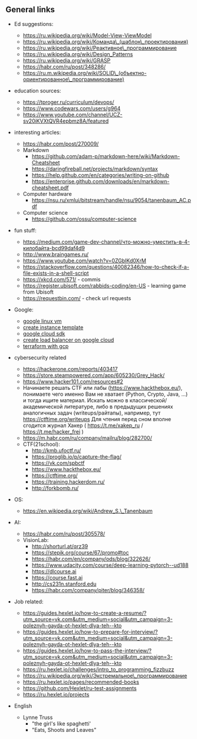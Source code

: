 ## General links

- Ed suggestions:
  + https://ru.wikipedia.org/wiki/Model-View-ViewModel
  + https://ru.wikipedia.org/wiki/Команда\_(шаблон\_проектирования)
  + https://ru.wikipedia.org/wiki/Реактивное\_программирование 
  + https://ru.wikipedia.org/wiki/Design_Patterns
  + https://ru.wikipedia.org/wiki/GRASP
  + https://habr.com/ru/post/348286/
  + https://ru.m.wikipedia.org/wiki/SOLID\_(объектно-ориентированное\_программирование)

- education sources:
  + https://tproger.ru/curriculum/devops/
  + https://www.codewars.com/users/g964
  + https://www.youtube.com/channel/UCZ-sv20iKVXtQVR4epbmz8A/featured

- interesting articles:
  + https://habr.com/post/270009/
  + Markdown
    * https://github.com/adam-p/markdown-here/wiki/Markdown-Cheatsheet
    * https://daringfireball.net/projects/markdown/syntax
    * https://help.github.com/en/categories/writing-on-github
    * https://enterprise.github.com/downloads/en/markdown-cheatsheet.pdf
  + Computer hardware
    * https://nsu.ru/xmlui/bitstream/handle/nsu/9054/tanenbaum_AC.pdf
  + Computer science
    * https://github.com/ossu/computer-science

- fun stuff:
  + https://medium.com/game-dev-channel/что-можно-уместить-в-4-килобайта-bcd99daf4d9
  + http://www.braingames.ru/
  + https://www.youtube.com/watch?v=0ZGbIKd0XrM
  + https://stackoverflow.com/questions/40082346/how-to-check-if-a-file-exists-in-a-shell-script
  + https://xkcd.com/571/ - commis
  + https://register.ubisoft.com/rabbids-coding/en-US - learning game from Ubisoft
  + https://requestbin.com/ - check url requests

- Google:
	+ [google linux vm](https://cloud.google.com/compute/docs/quickstart-linux)
	+ [create instance template](https://cloud.google.com/compute/docs/instances/create-vm-from-instance-template)
	+ [google cloud sdk](https://cloud.google.com/sdk/docs)
	+ [create load balancer on google cloud](https://geekflare.com/gcp-load-balancer/)
	+ [terraform with gcp](https://cloud.google.com/community/tutorials/getting-started-on-gcp-with-terraform)

- cybersecurity related
  + https://hackerone.com/reports/403417
  + https://store.steampowered.com/app/605230/Grey_Hack/
  + https://www.hacker101.com/resources#2
  + Начинаете решать CTF или лабы (https://www.hackthebox.eu/), понимаете чего именно Вам не хватает (Python, Crypto, Java, ...) и тогда ищите материал. 
Искать можно в классической/академической литературе, либо в предыдущих решениях аналогичных задач (writeups/райтапы), например, тут https://ctftime.org/writeups
Для чтения перед сном вполне сгодится журнал Хакер ( https://t.me/xakep_ru / https://t.me/hacker_frei )
  + https://m.habr.com/ru/company/mailru/blog/282700/
  + CTF(21school):
    * http://kmb.ufoctf.ru/
    * https://proglib.io/p/capture-the-flag/
    * https://vk.com/spbctf
    * https://www.hackthebox.eu/
    * https://ctftime.org/
    * https://training.hackerdom.ru/
    * http://forkbomb.ru/

- OS:
  + https://en.wikipedia.org/wiki/Andrew_S.\_Tanenbaum

- AI:
  + https://habr.com/ru/post/305578/
  + VisionLab:
    * http://shorturl.at/qrz39
    * https://stepik.org/course/67/promo#toc
    * https://habr.com/en/company/ods/blog/322626/
    * https://www.udacity.com/course/deep-learning-pytorch--ud188
    * https://dlcourse.ai
    * https://course.fast.ai
    * http://cs231n.stanford.edu
    * https://habr.com/company/piter/blog/346358/ 

- Job related:
  + https://guides.hexlet.io/how-to-create-a-resume/?utm_source=vk.com&utm_medium=social&utm_campaign=3-poleznyh-gayda-ot-hexlet-dlya-teh--kto
  + https://guides.hexlet.io/how-to-prepare-for-interview/?utm_source=vk.com&utm_medium=social&utm_campaign=3-poleznyh-gayda-ot-hexlet-dlya-teh--kto
  + https://guides.hexlet.io/how-to-pass-the-interview/?utm_source=vk.com&utm_medium=social&utm_campaign=3-poleznyh-gayda-ot-hexlet-dlya-teh--kto
  + https://ru.hexlet.io/challenges/intro_to_programming_fizzbuzz
  + https://ru.wikipedia.org/wiki/Экстремальное\_программирование
  + https://ru.hexlet.io/pages/recommended-books
  + https://github.com/Hexlet/ru-test-assignments
  + https://ru.hexlet.io/projects

- English
  + Lynne Truss
	* "the girl's like spaghetti'
	* "Eats, Shoots and Leaves"
